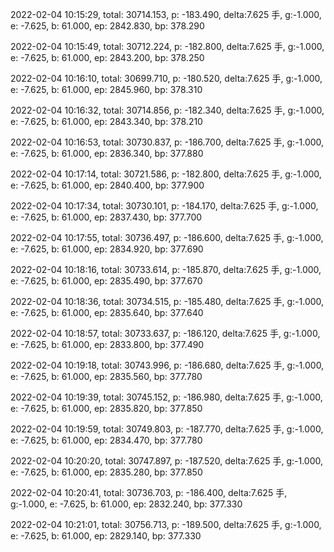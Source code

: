 2022-02-04 10:15:29, total: 30714.153, p: -183.490, delta:7.625 手, g:-1.000, e: -7.625, b: 61.000, ep: 2842.830, bp: 378.290

2022-02-04 10:15:49, total: 30712.224, p: -182.800, delta:7.625 手, g:-1.000, e: -7.625, b: 61.000, ep: 2843.200, bp: 378.250

2022-02-04 10:16:10, total: 30699.710, p: -180.520, delta:7.625 手, g:-1.000, e: -7.625, b: 61.000, ep: 2845.960, bp: 378.310

2022-02-04 10:16:32, total: 30714.856, p: -182.340, delta:7.625 手, g:-1.000, e: -7.625, b: 61.000, ep: 2843.340, bp: 378.210

2022-02-04 10:16:53, total: 30730.837, p: -186.700, delta:7.625 手, g:-1.000, e: -7.625, b: 61.000, ep: 2836.340, bp: 377.880

2022-02-04 10:17:14, total: 30721.586, p: -182.800, delta:7.625 手, g:-1.000, e: -7.625, b: 61.000, ep: 2840.400, bp: 377.900

2022-02-04 10:17:34, total: 30730.101, p: -184.170, delta:7.625 手, g:-1.000, e: -7.625, b: 61.000, ep: 2837.430, bp: 377.700

2022-02-04 10:17:55, total: 30736.497, p: -186.600, delta:7.625 手, g:-1.000, e: -7.625, b: 61.000, ep: 2834.920, bp: 377.690

2022-02-04 10:18:16, total: 30733.614, p: -185.870, delta:7.625 手, g:-1.000, e: -7.625, b: 61.000, ep: 2835.490, bp: 377.670

2022-02-04 10:18:36, total: 30734.515, p: -185.480, delta:7.625 手, g:-1.000, e: -7.625, b: 61.000, ep: 2835.640, bp: 377.640

2022-02-04 10:18:57, total: 30733.637, p: -186.120, delta:7.625 手, g:-1.000, e: -7.625, b: 61.000, ep: 2833.800, bp: 377.490

2022-02-04 10:19:18, total: 30743.996, p: -186.680, delta:7.625 手, g:-1.000, e: -7.625, b: 61.000, ep: 2835.560, bp: 377.780

2022-02-04 10:19:39, total: 30745.152, p: -186.980, delta:7.625 手, g:-1.000, e: -7.625, b: 61.000, ep: 2835.820, bp: 377.850

2022-02-04 10:19:59, total: 30749.803, p: -187.770, delta:7.625 手, g:-1.000, e: -7.625, b: 61.000, ep: 2834.470, bp: 377.780

2022-02-04 10:20:20, total: 30747.897, p: -187.520, delta:7.625 手, g:-1.000, e: -7.625, b: 61.000, ep: 2835.280, bp: 377.850

2022-02-04 10:20:41, total: 30736.703, p: -186.400, delta:7.625 手, g:-1.000, e: -7.625, b: 61.000, ep: 2832.240, bp: 377.330

2022-02-04 10:21:01, total: 30756.713, p: -189.500, delta:7.625 手, g:-1.000, e: -7.625, b: 61.000, ep: 2829.140, bp: 377.330